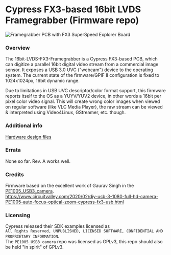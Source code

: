 # Cypress FX3-based 16bit LVDS Framegrabber (Firmware repo)

![Framegrabber PCB with FX3 SuperSpeed Explorer Board](https://screenshot.tbspace.de/mbleyntaqgj.jpg)

### Overview

The 16bit-LVDS-FX3-Framegrabber is a Cypress FX3-based PCB, which can digitize a parallel 16bit digital video stream from a commercial image sensor.
It exposes a USB 3.0 UVC ("webcam") device to the operating system. 
The current state of the firmware/GPIF II configuration is fixed to 1024x1024px, 16bit dynamic range.

Due to limitations in USB UVC descriptor/color format support, this firmware reports itself to the OS as a YUYV/YUV2 device, in other words a 16bit per pixel color video signal.
This will create wrong color images when viewed on regular software (like VLC Media Player), the raw stream can be viewed & interpreted using Video4Linux, GStreamer, etc. though.

### Additional info 
[Hardware design files](https://github.com/Manawyrm/16bit-lvds-fx3-framegrabber)  

### Errata
None so far. Rev. A works well.

### Credits

Firmware based on the excellent work of Gaurav Singh in the [PE1005_USB3_camera](https://github.com/circuitvalley/PE1005_USB3_camera).  
https://www.circuitvalley.com/2020/02/diy-usb-3-1080-full-hd-camera-PE1005-auto-focus-optical-zoom-cypress-fx3-usb.html

### Licensing

Cypress released their SDK examples licensed as  
`All Rights Reserved, UNPUBLISHED, LICENSED SOFTWARE, CONFIDENTIAL AND PROPRIETARY INFORMATION`.  
The `PE1005_USB3_camera` repo was licensed as GPLv3, this repo should also be held "in spirit" of GPLv3.
